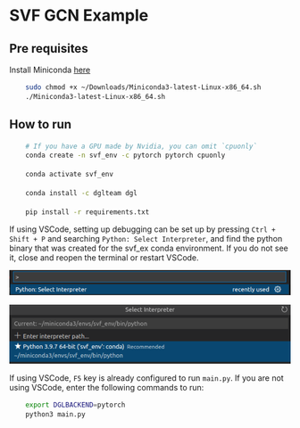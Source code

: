 # SVF GCN Example

## Pre requisites

Install Miniconda [here](https://repo.anaconda.com/miniconda/Miniconda3-latest-Linux-x86_64.sh)

```bash
    sudo chmod +x ~/Downloads/Miniconda3-latest-Linux-x86_64.sh
    ./Miniconda3-latest-Linux-x86_64.sh
```

## How to run

```bash
    # If you have a GPU made by Nvidia, you can omit `cpuonly`
    conda create -n svf_env -c pytorch pytorch cpuonly
    
    conda activate svf_env

    conda install -c dglteam dgl

    pip install -r requirements.txt
```

If using VSCode, setting up debugging can be set up by pressing `Ctrl + Shift + P` and searching `Python: Select Interpreter`, and find the python binary that was created for the svf_ex conda environment. If you do not see it, close and reopen the terminal or restart VSCode.

![](images/1.png)

![](images/2.png)


If using VSCode, `F5` key is already configured to run `main.py`. If you are not using VSCode, enter the following commands to run:

```bash
    export DGLBACKEND=pytorch
    python3 main.py
```
